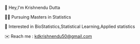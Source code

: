👋 Hey,I'm Krishnendu Dutta

👨‍🎓 Pursuing Masters in Statistics

📑 Interested in BioStatistics,Statistical Learning,Applied statistics 
   
✉️ Reach me : kdkrishnendu50@gmail.com
